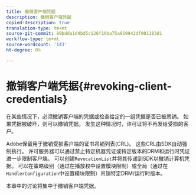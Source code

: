 ```yaml
---
title: 撤销客户端凭据
description: 撤销客户端凭据
copied-description: true
translation-type: tm+mt
source-git-commit: 89bdda1d4bd5c126f19ba75a819942df901183d1
workflow-type: tm+mt
source-wordcount: '143'
ht-degree: 0%

---
```



# 撤销客户端凭据{#revoking-client-credentials}

在某些情况下，必须撤销客户端的凭据或检查给定的一组凭据是否已被吊销。 如果凭据被破坏，则可以撤销凭据。 发生这种情况时，许可证将不再发给受损的客户。

Adobe保留用于撤销受损客户端的证书吊销列表(CRL)。 这些CRL由SDK自动强制执行。 许可服务器可以通过禁止特定机器凭证或特定版本的DRM和运行时凭证进一步限制客户端。 可以创建`RevocationList`并将其传递到SDK以撤销计算机凭据。 可以在策略级别（通过在播放权中设置模块限制）或全局（通过在`HandlerConfiguration`中设置模块限制）吊销特定DRM/运行时版本。

本章中的讨论将集中于撤销客户端凭据。
